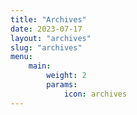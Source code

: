 ```yaml
---
title: "Archives"
date: 2023-07-17
layout: "archives"
slug: "archives"
menu:
    main:
        weight: 2
        params: 
            icon: archives
---
```


